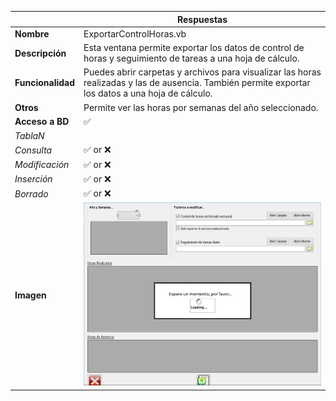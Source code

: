 |                   | **Respuestas**                          |
|-------------------|-----------------------------------------|
|**Nombre**         | ExportarControlHoras.vb      |
|**Descripción**    | Esta ventana permite exportar los datos de control de horas y seguimiento de tareas a una hoja de cálculo.              |
|**Funcionalidad**  | Puedes abrir carpetas y archivos para visualizar las horas realizadas y las de ausencia. También permite exportar los datos a una hoja de cálculo.           |
|**Otros**          | Permite ver las horas por semanas del año seleccionado.           |
|**Acceso a BD**    | ✅                              |
|*TablaN*           |  |
|*Consulta*         | ✅ or ❌ |
|*Modificación*     | ✅ or ❌ |
|*Inserción*        | ✅ or ❌ |
|*Borrado*          | ✅ or ❌ |
|**Imagen**           | ![Nombre_Imagen](ExportarControlHoras_img.JPG)|